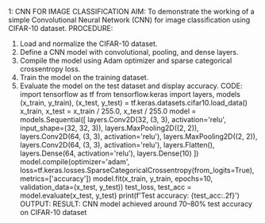 1: CNN FOR IMAGE CLASSIFICATION
AIM:
 To demonstrate the working of a simple Convolutional Neural Network
(CNN) for image classification using CIFAR-10 dataset.
PROCEDURE:
1. Load and normalize the CIFAR-10 dataset.
2. Define a CNN model with convolutional, pooling, and dense layers.
3. Compile the model using Adam optimizer and sparse categorical
crossentropy loss.
4. Train the model on the training dataset.
5. Evaluate the model on the test dataset and display accuracy.
CODE:
import tensorflow as tf
from tensorflow.keras import layers, models
(x_train, y_train), (x_test, y_test) = tf.keras.datasets.cifar10.load_data()
x_train, x_test = x_train / 255.0, x_test / 255.0
model = models.Sequential([
 layers.Conv2D(32, (3, 3), activation='relu', input_shape=(32, 32, 3)),
 layers.MaxPooling2D((2, 2)),
 layers.Conv2D(64, (3, 3), activation='relu'),
 layers.MaxPooling2D((2, 2)),
 layers.Conv2D(64, (3, 3), activation='relu'),
 layers.Flatten(),
 layers.Dense(64, activation='relu'),
 layers.Dense(10)
])
model.compile(optimizer='adam',
 loss=tf.keras.losses.SparseCategoricalCrossentropy(from_logits=True),
 metrics=['accuracy'])
model.fit(x_train, y_train, epochs=10, validation_data=(x_test, y_test))
test_loss, test_acc = model.evaluate(x_test, y_test)
print(f'Test accuracy: {test_acc:.2f}')
OUTPUT:
RESULT:
CNN model achieved around 70–80% test accuracy on CIFAR-10 dataset
